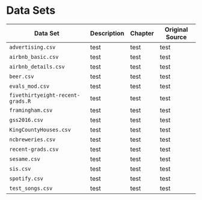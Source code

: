 # Data Sets

| Data Set 	| Description 	| Chapter 	| Original Source 	|
|----------	|-------------	|---------	|-----------------	|
| `advertising.csv`    	|     test    	| test    	| test            	|
| `airbnb_basic.csv`     	|     test    	| test    	| test            	|
| `airbnb_details.csv`     	|     test    	| test    	| test            	|
| `beer.csv`     	|     test    	| test    	| test            	|
|  `evals_mod.csv`    	|     test    	| test    	| test            	|
| `fivethirtyeight-recent-grads.R`     	|     test    	| test    	| test            	|
| `framingham.csv`     	|     test    	| test    	| test            	|
| `gss2016.csv`     	|     test    	| test    	| test            	|
| `KingCountyHouses.csv`     	|     test    	| test    	| test            	|
| `ncbreweries.csv`     	|     test    	| test    	| test            	|
| `recent-grads.csv`     	|     test    	| test    	| test            	|
| `sesame.csv`     	|     test    	| test    	| test            	|
| `sis.csv`     	|     test    	| test    	| test            	|
| `spotify.csv`     	|     test    	| test    	| test            	|
| `test_songs.csv`     	|     test    	| test    	| test            	|
